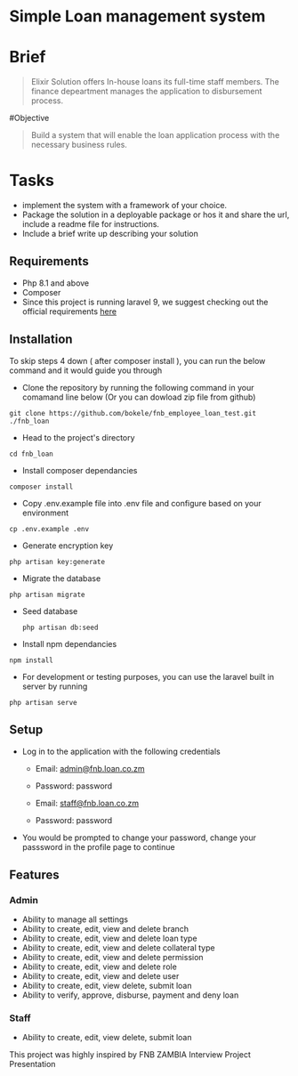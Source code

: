 # Simple Loan management system

# Brief

> Elixir Solution offers In-house loans its full-time staff members. The finance depeartment manages the application to disbursement process.

#Objective

> Build a system that will enable the loan application process with the necessary business rules.

# Tasks

-   implement the system with a framework of your choice.
-   Package the solution in a deployable package or hos it and share the url, include a readme file for instructions.
-   Include a brief write up describing your solution

## Requirements

-   Php 8.1 and above
-   Composer
-   Since this project is running laravel 9, we suggest checking out the official requirements [here](https://laravel.com/docs/9.x/upgrade#updating-dependencies)

## Installation

To skip steps 4 down ( after composer install ), you can run the below command and it would guide you through

-   Clone the repository by running the following command in your comamand line below (Or you can dowload zip file from github)

```shell
git clone https://github.com/bokele/fnb_employee_loan_test.git  ./fnb_loan
```

-   Head to the project's directory

```shell
cd fnb_loan
```

-   Install composer dependancies

```shell
composer install
```

-   Copy .env.example file into .env file and configure based on your environment

```shell
cp .env.example .env
```

-   Generate encryption key

```shell
php artisan key:generate
```

-   Migrate the database

```shell
php artisan migrate
```

-   Seed database
    ```shell
    php artisan db:seed
    ```
-   Install npm dependancies

```shell
npm install
```

-   For development or testing purposes, you can use the laravel built in server by running

```shell
php artisan serve
```

## Setup

-   Log in to the application with the following credentials

    -   Email: admin@fnb.loan.co.zm
    -   Password: password

    -   Email: staff@fnb.loan.co.zm
    -   Password: password

-   You would be prompted to change your password, change your passsword in the profile page to continue

## Features

### Admin

-   Ability to manage all settings
-   Ability to create, edit, view and delete branch
-   Ability to create, edit, view and delete loan type
-   Ability to create, edit, view and delete collateral type
-   Ability to create, edit, view and delete permission
-   Ability to create, edit, view and delete role
-   Ability to create, edit, view and delete user
-   Ability to create, edit, view delete, submit loan
-   Ability to verify, approve, disburse, payment and deny loan

### Staff

-   Ability to create, edit, view delete, submit loan

This project was highly inspired by FNB ZAMBIA Interview Project Presentation
